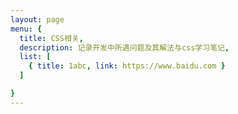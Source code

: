 ```yaml
---
layout: page
menu: {
  title: CSS相关,
  description: 记录开发中所遇问题及其解法与css学习笔记,
  list: [
    { title: 1abc, link: https://www.baidu.com }
  ]

}
---
```


<Menu></Menu>